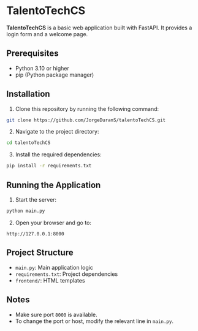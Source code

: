 # TalentoTechCS

**TalentoTechCS** is a basic web application built with FastAPI. It provides a login form and a welcome page.

## Prerequisites

- Python 3.10 or higher  
- pip (Python package manager)

## Installation

1. Clone this repository by running the following command:

```bash
git clone https://github.com/JorgeDuranS/talentoTechCS.git
```

2. Navigate to the project directory:

```bash
cd talentoTechCS
```

3. Install the required dependencies:

```bash
pip install -r requirements.txt
```

## Running the Application

1. Start the server:

```bash
python main.py
```

2. Open your browser and go to:

```
http://127.0.0.1:8000
```

## Project Structure

- `main.py`: Main application logic  
- `requirements.txt`: Project dependencies  
- `frontend/`: HTML templates

## Notes

- Make sure port `8000` is available.
- To change the port or host, modify the relevant line in `main.py`.
